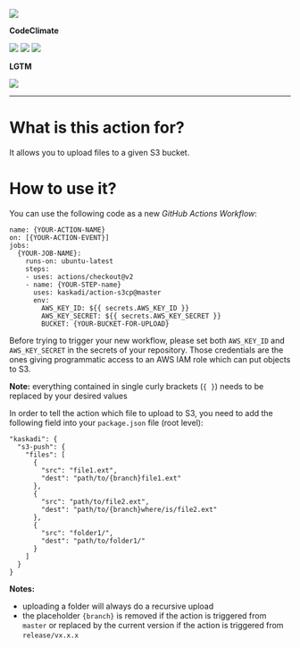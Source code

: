 ![](https://img.shields.io/github/workflow/status/kaskadi/action-s3cp/testing?label=test&logo=mocha)

**CodeClimate**

[![](https://img.shields.io/codeclimate/maintainability/kaskadi/action-s3cp?label=maintainability&logo=Code%20Climate)](https://codeclimate.com/github/kaskadi/action-s3cp)
[![](https://img.shields.io/codeclimate/tech-debt/kaskadi/action-s3cp?label=technical%20debt&logo=Code%20Climate)](https://codeclimate.com/github/kaskadi/action-s3cp)
[![](https://img.shields.io/codeclimate/coverage/kaskadi/action-s3cp?label=test%20coverage&logo=Code%20Climate)](https://codeclimate.com/github/kaskadi/action-s3cp)

**LGTM**

[![](https://img.shields.io/lgtm/grade/javascript/github/kaskadi/action-s3cp?label=code%20quality&logo=lgtm)](https://lgtm.com/projects/g/kaskadi/action-s3cp/?mode=list)

***

# What is this action for?

It allows you to upload files to a given S3 bucket.

# How to use it?

You can use the following code as a new _GitHub Actions Workflow_:

```
name: {YOUR-ACTION-NAME}
on: [{YOUR-ACTION-EVENT}]
jobs:
  {YOUR-JOB-NAME}:
    runs-on: ubuntu-latest
    steps:
    - uses: actions/checkout@v2
    - name: {YOUR-STEP-name}
      uses: kaskadi/action-s3cp@master
      env:
        AWS_KEY_ID: ${{ secrets.AWS_KEY_ID }}
        AWS_KEY_SECRET: ${{ secrets.AWS_KEY_SECRET }}
        BUCKET: {YOUR-BUCKET-FOR-UPLOAD}
```

Before trying to trigger your new workflow, please set both `AWS_KEY_ID` and `AWS_KEY_SECRET` in the secrets of your repository.
Those credentials are the ones giving programmatic access to an AWS IAM role which can put objects to S3.

**Note:** everything contained in single curly brackets (`{ }`) needs to be replaced by your desired values

In order to tell the action which file to upload to S3, you need to add the following field into your `package.json` file (root level):
```
"kaskadi": {
  "s3-push": {
    "files": [
      {
        "src": "file1.ext",
        "dest": "path/to/{branch}file1.ext"
      },
      {
        "src": "path/to/file2.ext",
        "dest": "path/to/{branch}where/is/file2.ext"
      },
      {
        "src": "folder1/",
        "dest": "path/to/folder1/"
      }
    ]
  }
}
```

**Notes:**
- uploading a folder will always do a recursive upload
- the placeholder `{branch}` is removed if the action is triggered from `master` or replaced by the current version if the action is triggered from `release/vx.x.x`

